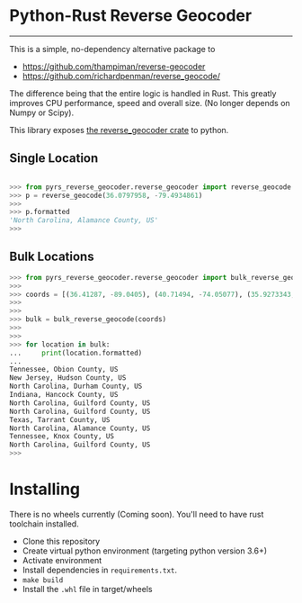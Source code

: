 # Python-Rust Reverse Geocoder
***

This is a simple, no-dependency alternative package to 

- https://github.com/thampiman/reverse-geocoder
- https://github.com/richardpenman/reverse_geocode/

The difference being that the entire logic is handled in Rust. This greatly improves CPU performance, speed and overall size. (No longer depends on Numpy or Scipy).

This library exposes [the reverse_geocoder crate](https://crates.io/crates/reverse_geocoder) to python.


## Single Location
```python

>>> from pyrs_reverse_geocoder.reverse_geocoder import reverse_geocode
>>> p = reverse_geocode(36.0797958, -79.4934861)
>>> 
>>> p.formatted
'North Carolina, Alamance County, US'
>>> 
```

## Bulk Locations

```python
>>> from pyrs_reverse_geocoder.reverse_geocoder import bulk_reverse_geocode
>>> 
>>> coords = [(36.41287, -89.0405), (40.71494, -74.05077), (35.9273343, -78.8617589), (39.7764626, -85.8010164), (36.08757, -79.77241), (36.04728, -79.84211), (32.57573, -97.08872), (36.0983198, -79.5241177), (35.93994, -83.98838), (35.95891, -80.03308)]
>>> 
>>> 
>>> bulk = bulk_reverse_geocode(coords)
>>> 
>>> 
>>> for location in bulk:
...     print(location.formatted)
... 
Tennessee, Obion County, US
New Jersey, Hudson County, US
North Carolina, Durham County, US
Indiana, Hancock County, US
North Carolina, Guilford County, US
North Carolina, Guilford County, US
Texas, Tarrant County, US
North Carolina, Alamance County, US
Tennessee, Knox County, US
North Carolina, Guilford County, US
>>> 
```
# Installing

There is no wheels currently (Coming soon). You'll need to have rust toolchain installed.

- Clone this repository
- Create virtual python environment (targeting python version 3.6+)
- Activate environment
- Install dependencies in ``requirements.txt``.
- ``make build``
- Install the ``.whl`` file in target/wheels
